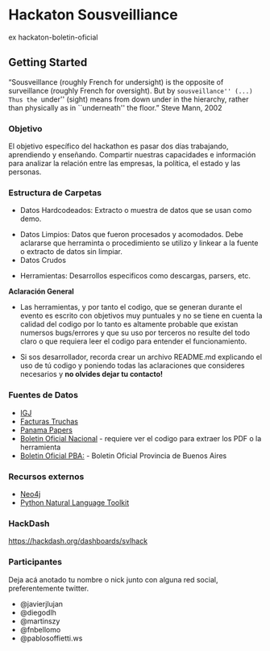 # Hackaton Sousveilliance
ex hackaton-boletin-oficial

## Getting Started
“Sousveillance (roughly French for undersight) is the opposite of surveillance (roughly French for oversight). But by ``sousveillance'' (...) Thus the ``under'' (sight) means from down under in the hierarchy, rather than physically as in ``underneath'' the floor.”
Steve Mann, 2002

###  Objetivo 
El objetivo específico del hackathon es pasar dos días trabajando, aprendiendo y enseñando. Compartir nuestras capacidades e información para analizar la relación entre las empresas, la política, el estado y las personas.

### Estructura de Carpetas
+ Datos Hardcodeados: Extracto o muestra de datos que se usan como demo.
- Datos Limpios: Datos que fueron procesados y acomodados. Debe aclararse que herraminta o procedimiento se utilizo y linkear a la fuente o extracto de datos sin limpiar.
- Datos Crudos
+ Herramientas: Desarrollos especificos como descargas, parsers, etc. 

**Aclaración General**
* Las herramientas, y por tanto el codigo, que se generan durante el evento es escrito con objetivos muy puntuales y no se tiene en cuenta la calidad del codigo por lo tanto es altamente probable que existan numersos bugs/errores y que su uso por terceros no resulte del todo claro o que requiera leer el codigo para entender el funcionamiento.

* Si sos desarrollador, recorda crear un archivo README.md explicando el uso de tú codigo y poniendo todas las aclaraciones que consideres necesarios y **no olvides dejar tu contacto!**

### Fuentes de Datos
* [IGJ](http://datos.jus.gob.ar/dataset/entidades-constituidas-en-la-inspeccion-general-de-justicia-igj)
* [Facturas Truchas](http://clarin.opendata.junar.com/dashboards/9114/usinas-de-facturas-apocrifas/)
* [Panama Papers](https://offshoreleaks.icij.org/)
* [Boletin Oficial Nacional](https://www.boletinoficial.gob.ar) - requiere ver el codigo para extraer los PDF o la herramienta 
* [Boletin Oficial PBA:](https://offshoreleaks.icij.org/) - Boletin Oficial Provincia de Buenos Aires
 
### Recursos externos
* [Neo4j](https://offshoreleaks.icij.org/)
* [Python Natural Language Toolkit](www.nltk.org/)


### HackDash
https://hackdash.org/dashboards/svlhack

### Participantes
Deja acá anotado tu nombre o nick junto con alguna red social, preferentemente twitter.
* @javierjlujan
* @diegodlh
* @martinszy
* @fnbellomo
* @pablosoffietti.ws


